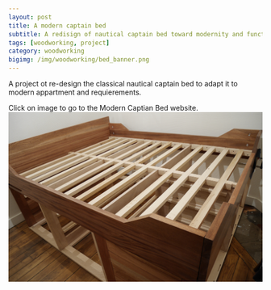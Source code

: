 ```yaml
---
layout: post
title: A modern captain bed
subtitle: A redisign of nautical captain bed toward modernity and functionnality
tags: [woodworking, project]
category: woodworking
bigimg: /img/woodworking/bed_banner.png
---
```

A project ot re-design the classical nautical captain bed to adapt it to modern appartment and requierements.

Click on image to go to the Modern Captian Bed website.
[![modern captain bed](/img/woodworking/bed_finished.jpg)](/modern_captain_bed)